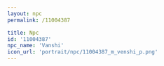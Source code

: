 ```yaml
---
layout: npc
permalink: /11004387

title: Npc
id: '11004387'
npc_name: 'Vanshi'
icon_url: 'portrait/npc/11004387_m_venshi_p.png'
---
```

